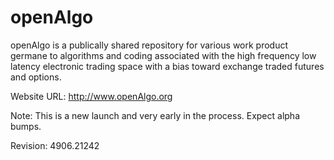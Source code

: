 openAlgo
========

openAlgo is a publically shared repository for various work product germane to algorithms and coding associated with the high frequency low latency electronic trading space with a bias toward exchange traded futures and options.

Website URL: http://www.openAlgo.org

Note: This is a new launch and very early in the process.  Expect alpha bumps.




Revision: 4906.21242